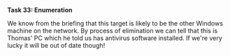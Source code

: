 **Task 33: Enumeration**

We know from the briefing that this target is likely to be the other Windows machine on the network. By process of elimination we can tell that this is Thomas' PC which he told us has antivirus software installed.
If we're very lucky it will be out of date though!

